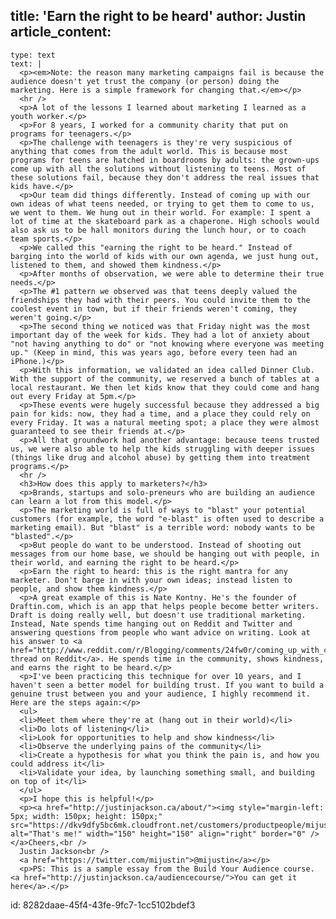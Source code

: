 title: 'Earn the right to be heard'
author: Justin
article_content:
  -
    type: text
    text: |
      <p><em>Note: the reason many marketing campaigns fail is because the audience doesn't yet trust the company (or person) doing the marketing. Here is a simple framework for changing that.</em></p>
      <hr />
      <p>A lot of the lessons I learned about marketing I learned as a youth worker.</p>
      <p>For 8 years, I worked for a community charity that put on programs for teenagers.</p>
      <p>The challenge with teenagers is they're very suspicious of anything that comes from the adult world. This is because most programs for teens are hatched in boardrooms by adults: the grown-ups come up with all the solutions without listening to teens. Most of these solutions fail, because they don't address the real issues that kids have.</p>
      <p>Our team did things differently. Instead of coming up with our own ideas of what teens needed, or trying to get them to come to us, we went to them. We hung out in their world. For example: I spent a lot of time at the skateboard park as a chaperone. High schools would also ask us to be hall monitors during the lunch hour, or to coach team sports.</p>
      <p>We called this "earning the right to be heard." Instead of barging into the world of kids with our own agenda, we just hung out, listened to them, and showed them kindness.</p>
      <p>After months of observation, we were able to determine their true needs.</p>
      <p>The #1 pattern we observed was that teens deeply valued the friendships they had with their peers. You could invite them to the coolest event in town, but if their friends weren't coming, they weren't going.</p>
      <p>The second thing we noticed was that Friday night was the most important day of the week for kids. They had a lot of anxiety about "not having anything to do" or "not knowing where everyone was meeting up." (Keep in mind, this was years ago, before every teen had an iPhone.)</p>
      <p>With this information, we validated an idea called Dinner Club. With the support of the community, we reserved a bunch of tables at a local restaurant. We then let kids know that they could come and hang out every Friday at 5pm.</p>
      <p>These events were hugely successful because they addressed a big pain for kids: now, they had a time, and a place they could rely on every Friday. It was a natural meeting spot; a place they were almost guaranteed to see their friends at.</p>
      <p>All that groundwork had another advantage: because teens trusted us, we were also able to help the kids struggling with deeper issues (things like drug and alcohol abuse) by getting them into treatment programs.</p>
      <hr />
      <h3>How does this apply to marketers?</h3>
      <p>Brands, startups and solo-preneurs who are building an audience can learn a lot from this model.</p>
      <p>The marketing world is full of ways to "blast" your potential customers (for example, the word "e-blast" is often used to describe a marketing email). But "blast" is a terrible word: nobody wants to be "blasted".</p>
      <p>But people do want to be understood. Instead of shooting out messages from our home base, we should be hanging out with people, in their world, and earning the right to be heard.</p>
      <p>Earn the right to heard: this is the right mantra for any marketer. Don't barge in with your own ideas; instead listen to people, and show them kindness.</p>
      <p>A great example of this is Nate Kontny. He's the founder of Draftin.com, which is an app that helps people become better writers. Draft is doing really well, but doesn't use traditional marketing. Instead, Nate spends time hanging out on Reddit and Twitter and answering questions from people who want advice on writing. Look at his answer to <a href="http://www.reddit.com/r/Blogging/comments/24fw0r/coming_up_with_content_and_blog_post_ideas/ch70fmd">this thread on Reddit</a>. He spends time in the community, shows kindness, and earns the right to be heard.</p>
      <p>I've been practicing this technique for over 10 years, and I haven't seen a better model for building trust. If you want to build a genuine trust between you and your audience, I highly recommend it. Here are the steps again:</p>
      <ul>
      <li>Meet them where they're at (hang out in their world)</li>
      <li>Do lots of listening</li>
      <li>Look for opportunities to help and show kindness</li>
      <li>Observe the underlying pains of the community</li>
      <li>Create a hypothesis for what you think the pain is, and how you could address it</li>
      <li>Validate your idea, by launching something small, and building on top of it</li>
      </ul>
      <p>I hope this is helpful!</p>
      <p><a href="http://justinjackson.ca/about/"><img style="margin-left: 5px; width: 150px; height: 150px;" src="https://dkv9dfy5bc6mk.cloudfront.net/customers/productpeople/mijustin.png" alt="That's me!" width="150" height="150" align="right" border="0" /></a>Cheers,<br />
      Justin Jackson<br />
      <a href="https://twitter.com/mijustin">@mijustin</a></p>
      <p>PS: This is a sample essay from the Build Your Audience course. <a href="http://justinjackson.ca/audiencecourse/">You can get it here</a>.</p>
      
id: 8282daae-45f4-43fe-9fc7-1cc5102bdef3
